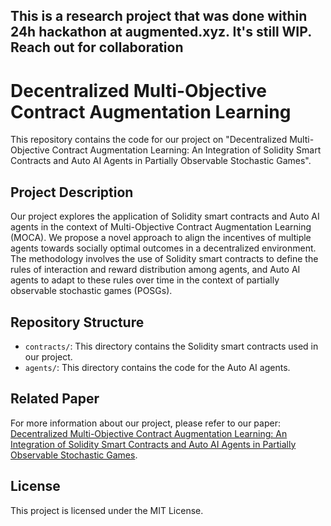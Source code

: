 ## This is a research project that was done within 24h hackathon at augmented.xyz. It's still WIP. Reach out for collaboration  


# Decentralized Multi-Objective Contract Augmentation Learning

This repository contains the code for our project on "Decentralized Multi-Objective Contract Augmentation Learning: An Integration of Solidity Smart Contracts and Auto AI Agents in Partially Observable Stochastic Games". 

## Project Description

Our project explores the application of Solidity smart contracts and Auto AI agents in the context of Multi-Objective Contract Augmentation Learning (MOCA). We propose a novel approach to align the incentives of multiple agents towards socially optimal outcomes in a decentralized environment. The methodology involves the use of Solidity smart contracts to define the rules of interaction and reward distribution among agents, and Auto AI agents to adapt to these rules over time in the context of partially observable stochastic games (POSGs).

## Repository Structure

- `contracts/`: This directory contains the Solidity smart contracts used in our project.
- `agents/`: This directory contains the code for the Auto AI agents.


## Related Paper

For more information about our project, please refer to our paper: [Decentralized Multi-Objective Contract Augmentation Learning: An Integration of Solidity Smart Contracts and Auto AI Agents in Partially Observable Stochastic Games](https://mirror.xyz/0x43F9294166C9e1540a60D8E856dE260dA4299857/nDmoAIWofdl5wZwf-aooxmczbb0H2xUpnL_RgB30KFw).

## License

This project is licensed under the MIT License.

